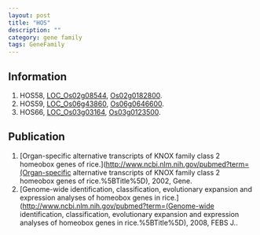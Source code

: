 ```yaml
---
layout: post
title: "HOS"
description: ""
category: gene family
tags: GeneFamily
---
```


## Information
1. HOS58, [LOC_Os02g08544](http://rice.plantbiology.msu.edu/cgi-bin/ORF_infopage.cgi?orf=LOC_Os02g08544), [Os02g0182800](http://rapdb.dna.affrc.go.jp/viewer/gbrowse_details/irgsp1?name=Os02g0182800).
2. HOS59, [LOC_Os06g43860](http://rice.plantbiology.msu.edu/cgi-bin/ORF_infopage.cgi?orf=LOC_Os06g43860), [Os06g0646600](http://rapdb.dna.affrc.go.jp/viewer/gbrowse_details/irgsp1?name=Os06g0646600).
3. HOS66, [LOC_Os03g03164](http://rice.plantbiology.msu.edu/cgi-bin/ORF_infopage.cgi?orf=LOC_Os03g03164), [Os03g0123500](http://rapdb.dna.affrc.go.jp/viewer/gbrowse_details/irgsp1?name=Os03g0123500).

## Publication
1. [Organ-specific alternative transcripts of KNOX family class 2 homeobox genes of rice.](http://www.ncbi.nlm.nih.gov/pubmed?term=(Organ-specific alternative transcripts of KNOX family class 2 homeobox genes of rice.%5BTitle%5D), 2002, Gene.
2. [Genome-wide identification, classification, evolutionary expansion and expression analyses of homeobox genes in rice.](http://www.ncbi.nlm.nih.gov/pubmed?term=(Genome-wide identification, classification, evolutionary expansion and expression analyses of homeobox genes in rice.%5BTitle%5D), 2008, FEBS J..


